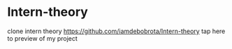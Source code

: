# Intern-theory
clone intern theory
https://github.com/iamdebobrota/Intern-theory tap here to preview of my project
